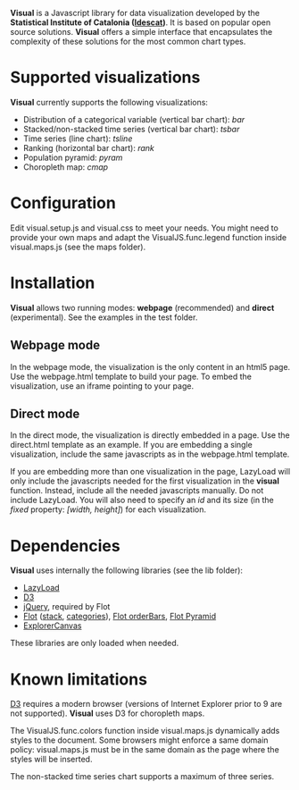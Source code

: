 **Visual** is a Javascript library for data visualization developed by the **Statistical Institute of Catalonia ([Idescat](http://www.idescat.cat/en/))**. It is based on popular open source solutions. **Visual** offers a simple interface that encapsulates the complexity of these solutions for the most common chart types.

# Supported visualizations

**Visual** currently supports the following visualizations:

* Distribution of a categorical variable (vertical bar chart): *bar*
* Stacked/non-stacked time series (vertical bar chart): *tsbar*
* Time series (line chart): *tsline*
* Ranking (horizontal bar chart): *rank*
* Population pyramid: *pyram*
* Choropleth map: *cmap*

# Configuration

Edit visual.setup.js and visual.css to meet your needs. You might need to provide your own maps and adapt the VisualJS.func.legend function inside visual.maps.js (see the maps folder).

# Installation

**Visual** allows two running modes: **webpage** (recommended) and **direct** (experimental). See the examples in the test folder.

## Webpage mode

In the webpage mode, the visualization is the only content in an html5 page. Use the webpage.html template to build your page. To embed the visualization, use an iframe pointing to your page.

## Direct mode

In the direct mode, the visualization is directly embedded in a page. Use the direct.html template as an example. If you are embedding a single visualization, include the same javascripts as in the webpage.html template.

If you are embedding more than one visualization in the page, LazyLoad will only include the javascripts needed for the first visualization in the **visual** function. Instead, include all the needed javascripts manually. Do not include LazyLoad. You will also need to specify an *id* and its size (in the *fixed* property: *[width, height]*) for each visualization.

# Dependencies

**Visual** uses internally the following libraries (see the lib folder):

* [LazyLoad](https://github.com/rgrove/lazyload/)
* [D3](http://d3js.org)
* [jQuery](http://jquery.com/), required by Flot
* [Flot](http://www.flotcharts.org) ([stack](https://github.com/flot/flot/blob/master/jquery.flot.stack.js), [categories](https://github.com/flot/flot/blob/master/jquery.flot.categories.js)), [Flot orderBars](http://en.benjaminbuffet.com/labs/flot/), [Flot Pyramid](https://github.com/asis/flot-pyramid)
* [ExplorerCanvas](https://code.google.com/p/explorercanvas/)

These libraries are only loaded when needed.

# Known limitations

[D3](http://d3js.org) requires a modern browser (versions of Internet Explorer prior to 9 are not supported). **Visual** uses D3 for choropleth maps.

The VisualJS.func.colors function inside visual.maps.js dynamically adds styles to the document. Some browsers might enforce a same domain policy: visual.maps.js must be in the same domain as the page where the styles will be inserted.

The non-stacked time series chart supports a maximum of three series.